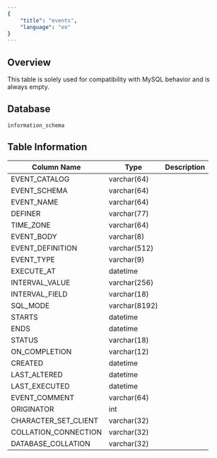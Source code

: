 ```yaml
---
{
    "title": "events",
    "language": "en"
}
---
```


<!--
Licensed to the Apache Software Foundation (ASF) under one
or more contributor license agreements.  See the NOTICE file
distributed with this work for additional information
regarding copyright ownership.  The ASF licenses this file
to you under the Apache License, Version 2.0 (the
"License"); you may not use this file except in compliance
with the License.  You may obtain a copy of the License at

  http://www.apache.org/licenses/LICENSE-2.0

Unless required by applicable law or agreed to in writing,
software distributed under the License is distributed on an
"AS IS" BASIS, WITHOUT WARRANTIES OR CONDITIONS OF ANY
KIND, either express or implied.  See the License for the
specific language governing permissions and limitations
under the License.
-->
## Overview

This table is solely used for compatibility with MySQL behavior and is always empty.

## Database


`information_schema`


## Table Information

| Column Name          | Type          | Description |
| -------------------- | ------------- | ----------- |
| EVENT_CATALOG        | varchar(64)   |             |
| EVENT_SCHEMA         | varchar(64)   |             |
| EVENT_NAME           | varchar(64)   |             |
| DEFINER              | varchar(77)   |             |
| TIME_ZONE            | varchar(64)   |             |
| EVENT_BODY           | varchar(8)    |             |
| EVENT_DEFINITION     | varchar(512)  |             |
| EVENT_TYPE           | varchar(9)    |             |
| EXECUTE_AT           | datetime      |             |
| INTERVAL_VALUE       | varchar(256)  |             |
| INTERVAL_FIELD       | varchar(18)   |             |
| SQL_MODE             | varchar(8192) |             |
| STARTS               | datetime      |             |
| ENDS                 | datetime      |             |
| STATUS               | varchar(18)   |             |
| ON_COMPLETION        | varchar(12)   |             |
| CREATED              | datetime      |             |
| LAST_ALTERED         | datetime      |             |
| LAST_EXECUTED        | datetime      |             |
| EVENT_COMMENT        | varchar(64)   |             |
| ORIGINATOR           | int           |             |
| CHARACTER_SET_CLIENT | varchar(32)   |             |
| COLLATION_CONNECTION | varchar(32)   |             |
| DATABASE_COLLATION   | varchar(32)   |             |